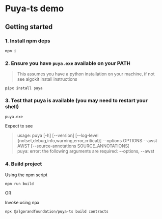 # Puya-ts demo

## Getting started

### 1. Install npm deps

```shell
npm i
```

### 2. Ensure you have `puya.exe` available on your PATH

> This assumes you have a python installation on your machine, if not see algokit install instructions

```shell
pipx install puya 
```

### 3. Test that puya is available (you may need to restart your shell)

```shell
puya.exe
```

Expect to see

> usage: puya [-h] [--version] [--log-level {notset,debug,info,warning,error,critical}] --options OPTIONS --awst AWST [--source-annotations SOURCE_ANNOTATIONS]  
> puya: error: the following arguments are required: --options, --awst

### 4. Build project

Using the npm script 

```shell
npm run build
```

OR

Invoke using npx

```shell
npx @algorandfoundation/puya-ts build contracts
```

